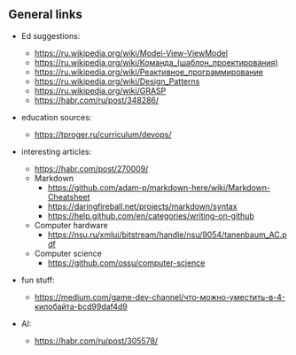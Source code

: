 ## General links

- Ed suggestions:
  + https://ru.wikipedia.org/wiki/Model-View-ViewModel
  + https://ru.wikipedia.org/wiki/Команда_(шаблон_проектирования)
  + https://ru.wikipedia.org/wiki/Реактивное_программирование 
  + https://ru.wikipedia.org/wiki/Design_Patterns
  + https://ru.wikipedia.org/wiki/GRASP
  + https://habr.com/ru/post/348286/

- education sources:
  + https://tproger.ru/curriculum/devops/

- interesting articles:
  + https://habr.com/post/270009/
  + Markdown
    * https://github.com/adam-p/markdown-here/wiki/Markdown-Cheatsheet
    * https://daringfireball.net/projects/markdown/syntax
    * https://help.github.com/en/categories/writing-on-github
  + Computer hardware
    * https://nsu.ru/xmlui/bitstream/handle/nsu/9054/tanenbaum_AC.pdf
  + Computer science
    * https://github.com/ossu/computer-science

- fun stuff:
  + https://medium.com/game-dev-channel/что-можно-уместить-в-4-килобайта-bcd99daf4d9

- AI:
  + https://habr.com/ru/post/305578/